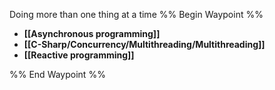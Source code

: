 Doing more than one thing at a time
%% Begin Waypoint %%
- **[[Asynchronous programming]]**
- **[[C-Sharp/Concurrency/Multithreading/Multithreading]]**
- **[[Reactive programming]]**

%% End Waypoint %%
